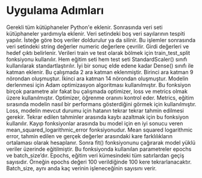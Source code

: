 # Uygulama Adımları
Gerekli tüm kütüphaneler Python'e eklenir. Sonrasında veri seti kütüphaneler yardımıyla eklenir.
Veri setindeki boş veri sayılarının tespiti yapılır. İsteğe göre boş veriler doldurulur ya da silinir. Bu işlemler sonrasında veri setindeki string değerler numeric değerlere çevrilir.
Girdi değerleri ve hedef çıktı belirlenir. Verileri train ve test olarak bölmek için train_test_split fonksiyonu kullanılır. Hem eğitim seti hem test seti StandardScaler() sınıfı kullanılarak standartlaştırılır.
İyi bir sonuç elde edene kadar Dense() sınıfı ile katman eklenir. Bu çalışmada 2 ara katman eklenmiştir. Birinci ara katman 9 nörondan oluşmuştur. İkinci ara katman 14 nörondan oluşmuştur.
Modelin derlenmesi için Adam optimizasyon algoritması kullanılmıştır. Bu fonksiyon birçok parametre alır fakat bu çalışmada optimizer, loss ve metrics olmak üzere kullanılmıştır. Optimizer, öğrenme oranını kontrol eder. Metrics, eğitim sırasında modelin nasıl bir performans gösterdiğini görmek için kullanılmıştır. Loss, modelin mevcut durumu için hatanın tekrar tekrar tahmin edilmesi gerekir. Tekrar edilen tahminler arasında kaybı azaltmak için bu fonksiyon kullanılır. Kayıp fonksiyonlar arasında bu model için en iyi sonucu veren mean_squared_logarithmic_error fonksiyonudur. Mean squared logarithmic error, tahmin edilen ve gerçek değerler arasındaki kare farklılıkların ortalaması olarak hesaplanır.
Sonra fit() fonksiyonunu çağırarak model yüklü veriler üzerinde eğitilmiştir. Bu fonksiyonda kullanılan parametreler epochs ve batch_size’dır. Epochs, eğitim veri kümesindeki tüm satırlardan geçiş sayısıdır. Örneğin epochs değeri 100 verildiğinde 100 kere tekrarlanacaktır. Batch_size, aynı anda kaç verinin işleneceğinin sayısını verir.



